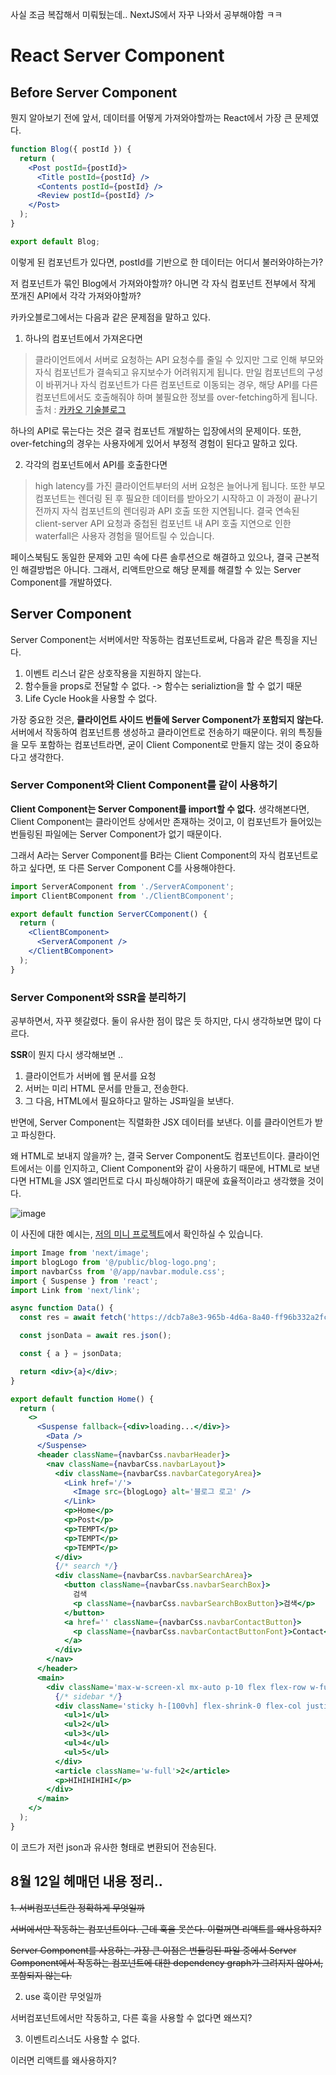사실 조금 복잡해서 미뤄뒀는데.. NextJS에서 자꾸 나와서 공부해야함 ㅋㅋ

# React Server Component

## Before Server Component

뭔지 알아보기 전에 앞서, 데이터를 어떻게 가져와야할까는 React에서 가장 큰 문제였다.

```jsx
function Blog({ postId }) {
  return (
    <Post postId={postId}>
      <Title postId={postId} />
      <Contents postId={postId} />
      <Review postId={postId} />
    </Post>
  );
}

export default Blog;
```

이렇게 된 컴포넌트가 있다면, postId를 기반으로 한 데이터는 어디서 불러와야하는가?

저 컴포넌트가 묶인 Blog에서 가져와야할까?
아니면 각 자식 컴포넌트 전부에서 작게 쪼개진 API에서 각각 가져와야할까?

카카오블로그에서는 다음과 같은 문제점을 말하고 있다.

1. 하나의 컴포넌트에서 가져온다면

> 클라이언트에서 서버로 요청하는 API 요청수를 줄일 수 있지만 그로 인해 부모와 자식 컴포넌트가 결속되고 유지보수가 어려워지게 됩니다. 만일 컴포넌트의 구성이 바뀌거나 자식 컴포넌트가 다른 컴포넌트로 이동되는 경우, 해당 API를 다른 컴포넌트에서도 호출해줘야 하며 불필요한 정보를 over-fetching하게 됩니다.
> 출처 : [카카오 기술블로그](https://tech.kakaopay.com/post/react-server-components/#%EB%A6%AC%EC%95%A1%ED%8A%B8-%EC%BB%B4%ED%8F%AC%EB%84%8C%ED%8A%B8%EC%9D%98-data-fetching)

하나의 API로 묶는다는 것은 결국 컴포넌트 개발하는 입장에서의 문제이다. 또한, over-fetching의 경우는 사용자에게 있어서 부정적 경험이 된다고 말하고 있다.

2. 각각의 컴포넌트에서 API를 호출한다면

> high latency를 가진 클라이언트부터의 서버 요청은 늘어나게 됩니다. 또한 부모 컴포넌트는 렌더링 된 후 필요한 데이터를 받아오기 시작하고 이 과정이 끝나기 전까지 자식 컴포넌트의 렌더링과 API 호출 또한 지연됩니다. 결국 연속된 client-server API 요청과 중첩된 컴포넌트 내 API 호출 지연으로 인한 waterfall은 사용자 경험을 떨어트릴 수 있습니다.

페이스북팀도 동일한 문제와 고민 속에 다른 솔루션으로 해결하고 있으나, 결국 근본적인 해결방법은 아니다. 그래서, 리액트만으로 해당 문제를 해결할 수 있는 Server Component를 개발하였다.

## Server Component

Server Component는 서버에서만 작동하는 컴포넌트로써, 다음과 같은 특징을 지닌다.

1. 이벤트 리스너 같은 상호작용을 지원하지 않는다.
2. 함수들을 props로 전달할 수 없다. -> 함수는 serializtion을 할 수 없기 때문
3. Life Cycle Hook을 사용할 수 없다.

가장 중요한 것은, **클라이언트 사이드 번들에 Server Component가 포함되지 않는다.**
서버에서 작동하여 컴포넌트릉 생성하고 클라이언트로 전송하기 때문이다.
위의 특징들을 모두 포함하는 컴포넌트라면, 굳이 Client Component로 만들지 않는 것이 중요하다고 생각한다.

### Server Component와 Client Component를 같이 사용하기

**Client Component는 Server Component를 import할 수 없다.** 생각해본다면, Client Component는 클라이언트 상에서만 존재하는 것이고, 이 컴포넌트가 들어있는 번들링된 파일에는 Server Component가 없기 때문이다.

그래서 A라는 Server Component를 B라는 Client Component의 자식 컴포넌트로 하고 싶다면, 또 다른 Server Component C를 사용해야한다.

```jsx
import ServerAComponent from './ServerAComponent';
import ClientBComponent from './ClientBComponent';

export default function ServerCComponent() {
  return (
    <ClientBComponent>
      <ServerAComponent />
    </ClientBComponent>
  );
}
```

### Server Component와 SSR을 분리하기

공부하면서, 자꾸 헷갈렸다. 둘이 유사한 점이 많은 듯 하지만, 다시 생각하보면 많이 다르다.

**SSR**이 뭔지 다시 생각해보면 ..

1. 클라이언트가 서버에 웹 문서를 요청
2. 서버는 미리 HTML 문서를 만들고, 전송한다.
3. 그 다음, HTML에서 필요하다고 말하는 JS파일을 보낸다.

반면에, Server Component는 직렬화한 JSX 데이터를 보낸다. 이를 클라이언트가 받고 파싱한다.

왜 HTML로 보내지 않을까? 는, 결국 Server Component도 컴포넌트이다. 클라이언트에서는 이를 인지하고, Client Component와 같이 사용하기 때문에, HTML로 보낸다면 HTML을 JSX 엘리먼트로 다시 파싱해야하기 때문에 효율적이라고 생각했을 것이다.

![image](https://github.com/vinitus/my-blog/assets/97886013/9d639a36-dee6-4bf1-903a-582ec6a6e579)

이 사진에 대한 예시는, [저의 미니 프로젝트](https://github.com/vinitus/my-blog/tree/server-component-code)에서 확인하실 수 있습니다.

```jsx
import Image from 'next/image';
import blogLogo from '@/public/blog-logo.png';
import navbarCss from '@/app/navbar.module.css';
import { Suspense } from 'react';
import Link from 'next/link';

async function Data() {
  const res = await fetch('https://dcb7a8e3-965b-4d6a-8a40-ff96b332a2fc.mock.pstmn.io/hi');

  const jsonData = await res.json();

  const { a } = jsonData;

  return <div>{a}</div>;
}

export default function Home() {
  return (
    <>
      <Suspense fallback={<div>loading...</div>}>
        <Data />
      </Suspense>
      <header className={navbarCss.navbarHeader}>
        <nav className={navbarCss.navbarLayout}>
          <div className={navbarCss.navbarCategoryArea}>
            <Link href='/'>
              <Image src={blogLogo} alt='블로그 로고' />
            </Link>
            <p>Home</p>
            <p>Post</p>
            <p>TEMPT</p>
            <p>TEMPT</p>
            <p>TEMPT</p>
          </div>
          {/* search */}
          <div className={navbarCss.navbarSearchArea}>
            <button className={navbarCss.navbarSearchBox}>
              검색
              <p className={navbarCss.navbarSearchBoxButton}>검색</p>
            </button>
            <a href='' className={navbarCss.navbarContactButton}>
              <p className={navbarCss.navbarContactButtonFont}>Contact</p>
            </a>
          </div>
        </nav>
      </header>
      <main>
        <div className='max-w-screen-xl mx-auto p-10 flex flex-row w-full'>
          {/* sidebar */}
          <div className='sticky h-[100vh] flex-shrink-0 flex-col justify-between w-72'>
            <ul>1</ul>
            <ul>2</ul>
            <ul>3</ul>
            <ul>4</ul>
            <ul>5</ul>
          </div>
          <article className='w-full'>2</article>
          <p>HIHIHIHIHI</p>
        </div>
      </main>
    </>
  );
}
```

이 코드가 저런 json과 유사한 형태로 변환되어 전송된다.

## 8월 12일 헤매던 내용 정리..

~~1. 서버컴포넌트란 정확하게 무엇일까~~

~~서버에서만 작동하는 컴포넌트이다. 근데 훅을 못쓴다. 이럴꺼면 리액트를 왜사용하지?~~

~~Server Component를 사용하는 가장 큰 이점은 번들링된 파일 중에서 Server Component에서 작동하는 컴포넌트에 대한 dependency graph가 그려지지 않아서, 포함되지 않는다.~~

2. use 훅이란 무엇일까

서버컴포넌트에서만 작동하고, 다른 훅을 사용할 수 없다면 왜쓰지?

3. 이벤트리스너도 사용할 수 없다.

이러면 리액트를 왜사용하지?
